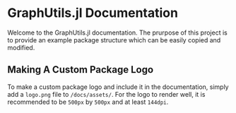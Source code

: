 # GraphUtils.jl Documentation

Welcome to the GraphUtils.jl documentation. The prurpose of this 
project is to provide an example package structure which can be easily copied
and modified.

## Making A Custom Package Logo

To make a custom package logo and include it in the documentation, simply add a 
`logo.png` file to `/docs/assets/`. For the logo to render well, it is recommended
to be `500px` by `500px` and at least `144dpi`.